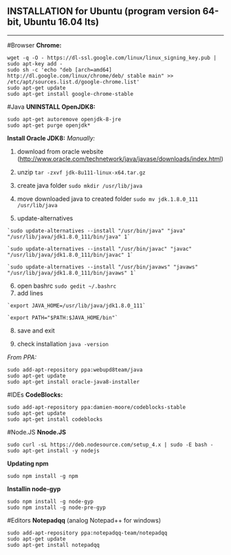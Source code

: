 **INSTALLATION for Ubuntu (program version 64-bit, Ubuntu 16.04 lts)**
----
----

#Browser
**Chrome:**

    wget -q -O - https://dl-ssl.google.com/linux/linux_signing_key.pub | sudo apt-key add - 
    sudo sh -c 'echo "deb [arch=amd64] http://dl.google.com/linux/chrome/deb/ stable main" >> /etc/apt/sources.list.d/google-chrome.list'
    sudo apt-get update 
    sudo apt-get install google-chrome-stable

#Java
**UNINSTALL OpenJDK8:**

    sudo apt-get autoremove openjdk-8-jre
    sudo apt-get purge openjdk*

**Install Oracle JDK8:**
 *Manually:*
  
  1. download from oracle website (http://www.oracle.com/technetwork/java/javase/downloads/index.html)
  
  2. unzip `tar -zxvf jdk-8u111-linux-x64.tar.gz`
  
  3. create java folder `sudo mkdir /usr/lib/java`
  
  4. move downloaded java to created folder `sudo mv jdk.1.8.0_111 /usr/lib/java`
  
  5. update-alternatives
  
    `sudo update-alternatives --install "/usr/bin/java" "java" "/usr/lib/java/jdk1.8.0_111/bin/java" 1`
    
    `sudo update-alternatives --install "/usr/bin/javac" "javac" "/usr/lib/java/jdk1.8.0_111/bin/javac" 1`
    
    `sudo update-alternatives --install "/usr/bin/javaws" "javaws" "/usr/lib/java/jdk1.8.0_111/bin/javaws" 1`
  
  6. open bashrc  `sudo gedit ~/.bashrc`
  7.  add lines

    `export JAVA_HOME=/usr/lib/java/jdk1.8.0_111`
    
    `export PATH="$PATH:$JAVA_HOME/bin"`

  8. save and exit
  
  9. check installation `java -version`


*From PPA:*  

    sudo add-apt-repository ppa:webupd8team/java
    sudo apt-get update
    sudo apt-get install oracle-java8-installer


#IDEs
**CodeBlocks:**

    sudo add-apt-repository ppa:damien-moore/codeblocks-stable
    sudo apt-get update
    sudo apt-get install codeblocks


#Node.JS
**Nnode.JS**

    sudo curl -sL https://deb.nodesource.com/setup_4.x | sudo -E bash -
    sudo apt-get install -y nodejs

 **Updating npm** 

    sudo npm install -g npm

 **Installin node-gyp**

    sudo npm install -g node-gyp
    sudo npm install -g node-pre-gyp


#Editors
**Notepadqq** (analog Notepad++ for windows)

    sudo add-apt-repository ppa:notepadqq-team/notepadqq
    sudo apt-get update
    sudo apt-get install notepadqq





